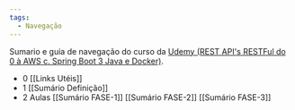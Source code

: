 ```yaml
---
tags:
  - Navegação
---
```


Sumario e guia de navegação do curso da [Udemy (REST API's RESTFul do 0 à AWS c. Spring Boot 3 Java e Docker)](https://www.udemy.com/course/restful-apis-do-0-a-nuvem-com-springboot-e-docker/?couponCode=ST22FS22724).

- 0 [[Links Utéis]]
- 1 [[Sumário Definição]]
- 2 Aulas
	[[Sumário FASE-1]]
	[[Sumário FASE-2]]
	[[Sumário FASE-3]]